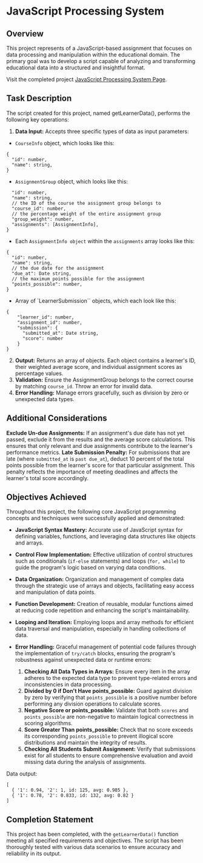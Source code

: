 # JavaScript Processing System

## Overview
This project represents of a JavaScript-based assignment that focuses on data processing and manipulation within the educational domain. The primary goal was to develop a script capable of analyzing and transforming educational data into a structured and insightful format.

Visit the completed project [JavaScript Processing System Page](https://htmlpreview.github.io/?https://github.com/Katterina71/jsSBA308/blob/main/index.html).


## Task Description
The script created for this project, named getLearnerData(), performs the following key operations:

1. **Data Input:** Accepts three specific types of data as input parameters:


* `CourseInfo` object, which looks like this:
```
{
  "id": number,
  "name": string,
}
```
* `AssignmentGroup` object, which looks like this:
```{
  "id": number,
  "name": string,
  // the ID of the course the assignment group belongs to
  "course_id": number,
  // the percentage weight of the entire assignment group
  "group_weight": number,
  "assignments": [AssignmentInfo],
}
``````
* Each `AssignmentInfo object` within the `assignments` array looks like this:
``````
{
  "id": number,
  "name": string,
  // the due date for the assignment
  "due_at": Date string,
  // the maximum points possible for the assignment
  "points_possible": number,
}
``````

* Array of `LearnerSubmission`` objects, which each look like this:
```
{
    "learner_id": number,
    "assignment_id": number,
    "submission": {
      "submitted_at": Date string,
      "score": number
    }
}
``````

2. **Output:** Returns an array of objects. Each object contains a learner's ID, their weighted average score, and individual assignment scores as percentage values.
3. **Validation:** Ensure the AssignmentGroup belongs to the correct course by matching `course_id`. Throw an error for invalid data.
4. **Error Handling:** Manage errors gracefully, such as division by zero or unexpected data types.


## Additional Considerations
**Exclude Un-due Assignments:** If an assignment's due date has not yet passed, exclude it from the results and the average score calculations. This ensures that only relevant and due assignments contribute to the learner's performance metrics.
**Late Submission Penalty:** For submissions that are late (where `submitted_at` is `past due_at`), deduct 10 percent of the total points possible from the learner's score for that particular assignment. This penalty reflects the importance of meeting deadlines and affects the learner's total score accordingly.

   
## Objectives Achieved
Throughout this project, the following core JavaScript programming concepts and techniques were successfully applied and demonstrated:

* **JavaScript Syntax Mastery:** Accurate use of JavaScript syntax for defining variables, functions, and leveraging data structures like objects and arrays.
* **Control Flow Implementation:** Effective utilization of control structures such as conditionals (`if-else` statements) and loops (`for, while`) to guide the program's logic based on varying data conditions.
* **Data Organization:** Organization and management of complex data through the strategic use of arrays and objects, facilitating easy access and manipulation of data points.
* **Function Development:** Creation of reusable, modular functions aimed at reducing code repetition and enhancing the script's maintainability.
* **Looping and Iteration:** Employing loops and array methods for efficient data traversal and manipulation, especially in handling collections of data.

* **Error Handling:** Graceful management of potential code failures through the implementation of `try/catch` blocks, ensuring the program's robustness against unexpected data or runtime errors:
  
    1.  **Checking All Data Types in Arrays:** Ensure every item in the array adheres to the expected data type to prevent type-related errors and inconsistencies in data processing.
    2.  **Divided by 0 if Don't Have points_possible:** Guard against division by zero by verifying that `points_possible` is a positive number before performing any division operations to calculate scores.
    3.  **Negative Score or points_possible:** Validate that both `scores` and `points_possible` are non-negative to maintain logical correctness in scoring algorithms.
    4.  **Score Greater Than points_possible:** Check that no score exceeds its corresponding `points_possible` to prevent illogical score distributions and maintain the integrity of results.
    5.  **Checking All Students Submit Assignment:** Verify that submissions exist for all students to ensure comprehensive evaluation and avoid missing data during the analysis of assignments.

Data output:
```
[
  { '1': 0.94, '2': 1, id: 125, avg: 0.985 },
  { '1': 0.78, '2': 0.833, id: 132, avg: 0.82 }
]
```

## Completion Statement
This project has been  completed, with the `getLearnerData()` function meeting all specified requirements and objectives. The script has been thoroughly tested with various data scenarios to ensure accuracy and reliability in its output.
